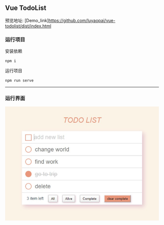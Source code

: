 ## Vue TodoList

预览地址: [Demo_link]https://github.com/luyaopai/vue-todolist/dist/index.html

### 运行项目

安装依赖

```
npm i
```

运行项目

```
npm run serve
```

------

### 运行界面

![img](https://raw.githubusercontent.com/luyaopai/vue-todolist/master/public/screen.jpg)
